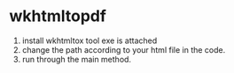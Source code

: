 # wkhtmltopdf

1. install wkhtmltox tool exe is attached 
2. change the path according to your html file in the code.
3. run through the main method.
